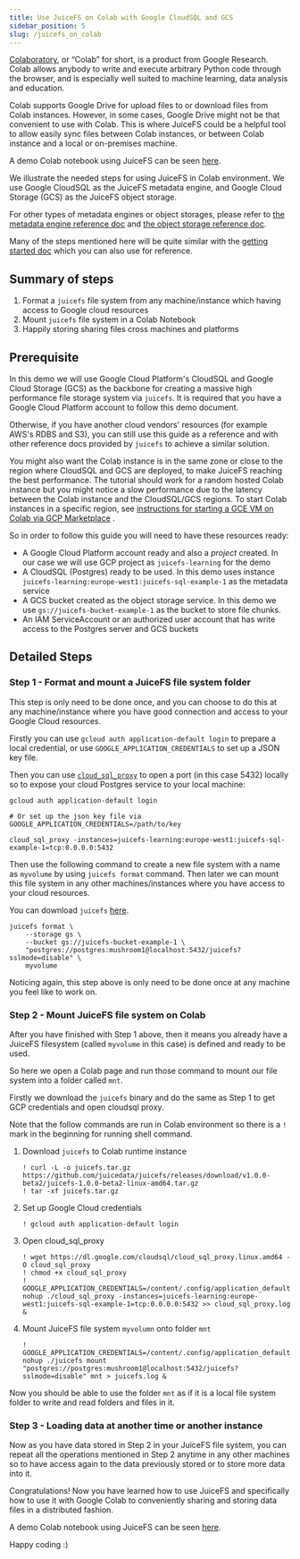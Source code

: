 ```yaml
---
title: Use JuiceFS on Colab with Google CloudSQL and GCS
sidebar_position: 5
slug: /juicefs_on_colab
---
```


[Colaboratory](https://colab.research.google.com), or “Colab” for short, is a product from Google Research. Colab allows
anybody to write and execute arbitrary Python code through the browser, and is especially well suited to machine
learning, data analysis and education.

Colab supports Google Drive for upload files to or download files from Colab instances. However, in some cases, Google
Drive might not be that convenient to use with Colab. This is where JuiceFS could be a helpful tool to allow easily sync
files between Colab instances, or between Colab instance and a local or on-premises machine.

A demo Colab notebook using JuiceFS can be seen [here](https://colab.research.google.com/drive/1wA8vRwqiihXkI6ViDU8Ud868UeYtmCo5).

We illustrate the needed steps for using JuiceFS in Colab environment. We use Google CloudSQL as the JuiceFS metadata
engine, and Google Cloud Storage (GCS) as the JuiceFS object storage.

For other types of metadata engines or object storages, please refer
to [the metadata engine reference doc](../reference/how_to_set_up_metadata_engine.md)
and [the object storage reference doc](../reference/how_to_set_up_object_storage.md).

Many of the steps mentioned here will be quite similar with
the [getting started doc](../getting-started/for_distributed.md)
which you can also use for reference.

## Summary of steps

1. Format a `juicefs` file system from any machine/instance which having access to Google cloud resources
2. Mount `juicefs` file system in a Colab Notebook
3. Happily storing sharing files cross machines and platforms

## Prerequisite

In this demo we will use Google Cloud Platform's CloudSQL and Google Cloud Storage (GCS) as the backbone for creating a
massive high performance file storage system via `juicefs`. It is required that you have a Google Cloud Platform account
to follow this demo document.

Otherwise, if you have another cloud vendors' resources (for example AWS's RDBS and S3), you can still use this guide as
a reference and with other reference docs provided by `juicefs` to achieve a similar solution.

You might also want the Colab instance is in the same zone or close to the region where CloudSQL and GCS are deployed,
to make JuiceFS reaching the best performance. The tutorial should work for a random hosted Colab instance but you might
notice a slow performance due to the latency between the Colab instance and the CloudSQL/GCS regions. To start Colab
instances in a specific region,
see [instructions for starting a GCE VM on Colab via GCP Marketplace](https://research.google.com/colaboratory/marketplace.html)
.

So in order to follow this guide you will need to have these resources ready:

* A Google Cloud Platform account ready and also a *project* created. In our case we will use GCP project
  as `juicefs-learning` for the demo
* A CloudSQL (Postgres) ready to be used. In this demo uses instance
  `juicefs-learning:europe-west1:juicefs-sql-example-1` as the metadata service
* A GCS bucket created as the object storage service. In this demo we use
  `gs://juicefs-bucket-example-1` as the bucket to store file chunks.
* An IAM ServiceAccount or an authorized user account that has write access to the Postgres server and GCS buckets

## Detailed Steps

### Step 1 - Format and mount a JuiceFS file system folder

This step is only need to be done once, and you can choose to do this at any machine/instance where you have good
connection and access to your Google Cloud resources.

Firstly you can use `gcloud auth application-default login` to prepare a local credential, or use `GOOGLE_APPLICATION_CREDENTIALS` to set up a JSON key file.

Then you can use [`cloud_sql_proxy`](https://cloud.google.com/sql/docs/mysql/connect-admin-proxy) to open a port (in
this case 5432) locally so to expose your cloud Postgres service to your local machine:

```shell
gcloud auth application-default login

# Or set up the json key file via GOOGLE_APPLICATION_CREDENTIALS=/path/to/key

cloud_sql_proxy -instances=juicefs-learning:europe-west1:juicefs-sql-example-1=tcp:0.0.0.0:5432
```

Then use the following command to create a new file system with a name as `myvolume` by using `juicefs format` command.
Then later we can mount this file system in any other machines/instances where you have access to your cloud resources.

You can download `juicefs` [here](https://github.com/juicedata/juicefs/releases).

```shell
juicefs format \
    --storage gs \
    --bucket gs://juicefs-bucket-example-1 \
    "postgres://postgres:mushroom1@localhost:5432/juicefs?sslmode=disable" \
    myvolume
```

Noticing again, this step above is only need to be done once at any machine you feel like to work on.

### Step 2 - Mount JuiceFS file system on Colab

After you have finished with Step 1 above, then it means you already have a JuiceFS filesystem (called `myvolume` in
this case) is defined and ready to be used.

So here we open a Colab page and run those command to mount our file system into a folder called `mnt`.

Firstly we download the `juicefs` binary and do the same as Step 1 to get GCP credentials and open cloudsql proxy.

Note that the follow commands are run in Colab environment so there is a `!` mark in the beginning for running shell command.

1. Download `juicefs` to Colab runtime instance

   ```shell
   ! curl -L -o juicefs.tar.gz https://github.com/juicedata/juicefs/releases/download/v1.0.0-beta2/juicefs-1.0.0-beta2-linux-amd64.tar.gz
   ! tar -xf juicefs.tar.gz
   ```

2. Set up Google Cloud credentials

   ```shell
   ! gcloud auth application-default login
   ```

3. Open cloud_sql_proxy

   ```shell
   ! wget https://dl.google.com/cloudsql/cloud_sql_proxy.linux.amd64 -O cloud_sql_proxy
   ! chmod +x cloud_sql_proxy
   ! GOOGLE_APPLICATION_CREDENTIALS=/content/.config/application_default_credentials.json nohup ./cloud_sql_proxy -instances=juicefs-learning:europe-west1:juicefs-sql-example-1=tcp:0.0.0.0:5432 >> cloud_sql_proxy.log &
   ```

4. Mount JuiceFS file system `myvolumn` onto folder `mnt`

   ```shell
   ! GOOGLE_APPLICATION_CREDENTIALS=/content/.config/application_default_credentials.json nohup ./juicefs mount  "postgres://postgres:mushroom1@localhost:5432/juicefs?sslmode=disable" mnt > juicefs.log &
   ```

Now you should be able to use the folder `mnt` as if it is a local file system folder to write and read folders and files
in it.

### Step 3 - Loading data at another time or another instance

Now as you have data stored in Step 2 in your JuiceFS file system, you can repeat all the operations mentioned in Step 2
anytime in any other machines so to have access again to the data previously stored or to store more data into it.

Congratulations! Now you have learned how to use JuiceFS and specifically how to use it with Google Colab to
conveniently sharing and storing data files in a distributed fashion.

A demo Colab notebook using JuiceFS can be seen [here](https://colab.research.google.com/drive/1wA8vRwqiihXkI6ViDU8Ud868UeYtmCo5).

Happy coding :)
